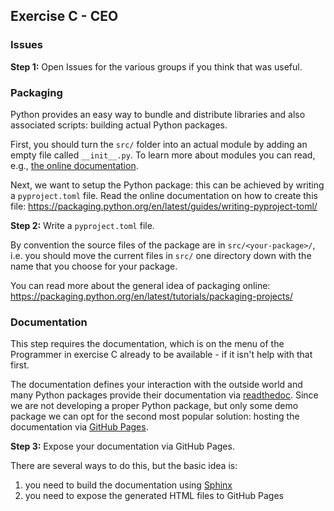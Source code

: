 ## Exercise C - CEO

### Issues

**Step 1:** Open Issues for the various groups if you think that was useful.

### Packaging

Python provides an easy way to bundle and distribute libraries and also associated scripts:
building actual Python packages.

First, you should turn the `src/` folder into an actual module by adding an empty file
called `__init__.py`. 
To learn more about modules you can read, e.g., [the online documentation](https://docs.python.org/3/tutorial/modules.html).

Next, we want to setup the Python package: this can be achieved by writing a `pyproject.toml` file.
Read the online documentation on how to create this file: https://packaging.python.org/en/latest/guides/writing-pyproject-toml/

**Step 2:** Write a `pyproject.toml` file.

By convention the source files of the package are in `src/<your-package>/`, i.e. you should move the current files
in `src/` one directory down with the name that you choose for your package.

You can read more about the general idea of packaging online: https://packaging.python.org/en/latest/tutorials/packaging-projects/

### Documentation

This step requires the documentation, which is on the menu of the Programmer in exercise C already to be available - if
it isn't help with that first.

The documentation defines your interaction with the outside world and many Python packages provide their
documentation via [readthedoc](https://about.readthedocs.com/).
Since we are not developing a proper Python package, but only some demo package we can opt for the second most
popular solution: hosting the documentation via [GitHub Pages](https://pages.github.com/).

**Step 3:** Expose your documentation via GitHub Pages.

There are several ways to do this, but the basic idea is:
1. you need to build the documentation using [Sphinx](https://www.sphinx-doc.org/en/master/)
1. you need to expose the generated HTML files to GitHub Pages
